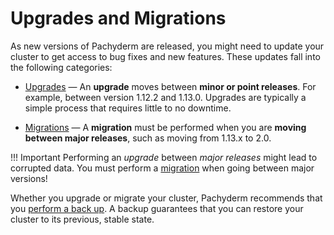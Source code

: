# Upgrades and Migrations

As new versions of Pachyderm are released, you might need to update
your cluster to get access to bug fixes and new features.
These updates fall into the following categories:

* [Upgrades](./upgrades.md) — An **upgrade** moves between **minor or point releases**.
For example, between version 1.12.2 and 1.13.0. 
Upgrades are typically a simple process that requires little to no downtime.

* [Migrations](./migrations.md) — A **migration** must be performed when you are **moving between major releases**,
such as moving from 1.13.x to 2.0.

!!! Important
    Performing an *upgrade* between *major releases* might lead to corrupted
    data. You must perform a [migration](./migrations.md) when going between
    major versions!

Whether you upgrade or migrate your cluster, Pachyderm recommends that you
[perform a back up](./backup_restore.md). A backup guarantees that you can restore
your cluster to its previous, stable state.
